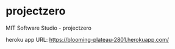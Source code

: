# projectzero
MIT Software Studio - projectzero

heroku app URL:
    https://blooming-plateau-2801.herokuapp.com/
